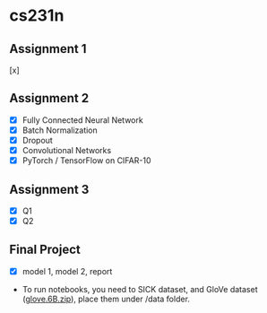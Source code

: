 # cs231n

## Assignment 1
[x]

## Assignment 2
- [x] Fully Connected Neural Network 
- [x] Batch Normalization 
- [x] Dropout
- [x] Convolutional Networks
- [x] PyTorch / TensorFlow on CIFAR-10

## Assignment 3
- [x] Q1
- [x] Q2

## Final Project
- [x] model 1, model 2, report
- To run notebooks, you need to SICK dataset, and GloVe dataset ([glove.6B.zip](https://nlp.stanford.edu/projects/glove/)), place them under /data folder. 